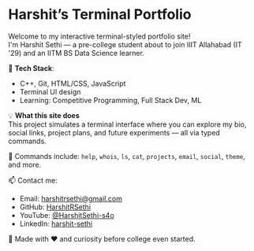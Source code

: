 # Harshit’s Terminal Portfolio

Welcome to my interactive terminal-styled portfolio site!  
I'm Harshit Sethi — a pre-college student about to join IIIT Allahabad (IT '29) and an IITM BS Data Science learner.

🚀 **Tech Stack**:  
- C++, Git, HTML/CSS, JavaScript  
- Terminal UI design  
- Learning: Competitive Programming, Full Stack Dev, ML

💡 **What this site does**  
This project simulates a terminal interface where you can explore my bio, social links, project plans, and future experiments — all via typed commands.

📂 Commands include: `help`, `whois`, `ls`, `cat`, `projects`, `email`, `social`, `theme`, and more.

📫 Contact me:  
- Email: harshitrsethi@gmail.com  
- GitHub: [HarshitRSethi](https://github.com/HarshitRSethi)  
- YouTube: [@HarshitSethi-s4o](https://www.youtube.com/@HarshitSethi-s4o/)  
- LinkedIn: [harshit-sethi](https://www.linkedin.com/in/harshit-sethi-629013368/)

🧠 Made with ❤️ and curiosity before college even started.
